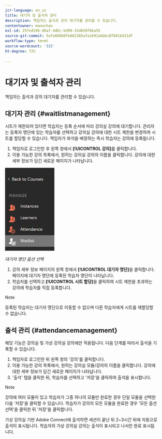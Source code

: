 ```yaml
---
jcr-language: en_us
title: 대기자 및 출석자 관리
description: 책임자는 출석과 강의 대기자를 관리할 수 있습니다.
contentowner: manochan
exl-id: 257ed196-d6a7-4d6c-bd90-33d658f6ba55
source-git-commit: 5afe808b0fe862385afa1691abbbc076016d21df
workflow-type: tm+mt
source-wordcount: '325'
ht-degree: 72%

---
```


# 대기자 및 출석자 관리

책임자는 출석과 강의 대기자를 관리할 수 있습니다.

## 대기자 관리 {#waitlistmanagement}

시트가 제한되어 있다면 학습자는 등록 순서에 따라 강의실 강의에 대기합니다. 관리자는 등록자 명단에 있는 학습자를 선택하고 강의실 강의에 대한 시트 제한을 변경하여 시트를 할당할 수 있습니다. 책임자가 좌석을 배정하는 즉시 학습자는 강의에 등록됩니다.

1. 책임자로 로그인한 후 왼쪽 창에서 **[!UICONTROL 강의]**&#x200B;를 클릭합니다.
1. 이용 가능한 강의 목록에서, 원하는 강의실 강의의 이름을 클릭합니다. 강의에 대한 세부 정보가 담긴 새로운 페이지가 나타납니다.

![](assets/waitlist-and-attendance-mgmnt.png)

*대기자 명단 옵션 선택*

1. 강의 세부 정보 페이지의 왼쪽 창에서 **[!UICONTROL 대기자 명단]**&#x200B;을 클릭합니다. 페이지에 대기자 명단에 등록된 학습자 명단이 나타납니다.
1. 학습자를 선택하고 **[!UICONTROL 시트 할당]**&#x200B;을 클릭하여 시트 제한을 초과하는 강의에 학습자를 직접 등록합니다.

>[!NOTE]
>
>등록된 학습자는 대기자 명단으로 이동할 수 없으며 다른 학습자에게 시트를 재할당할 수 없습니다.

## 출석 관리 {#attendancemanagement}

해당 기능은 강의실 및 가상 강의실 강의에만 적용됩니다. 다음 단계를 따라서 출석을 기록할 수 있습니다.

1. 책임자로 로그인한 뒤 왼쪽 창의 &#39;강의&#39;를 클릭합니다.
1. 이용 가능한 강의 목록에서, 원하는 강의실 모듈/강의의 이름을 클릭합니다. 강의에 대한 세부 정보가 담긴 새로운 페이지가 나타납니다.
1. &#39;출석&#39; 탭을 클릭한 뒤, 학습자를 선택하고 &#39;저장&#39;을 클릭하여 출석을 표시합니다.

>[!NOTE]
>
>강의에 여러 모듈이 있고 학습자가 그중 하나의 모듈만 완료한 경우 단일 모듈을 선택한 다음 &#39;저장&#39;을 클릭할 수 있습니다. 학습자가 강의의 모든 모듈을 완료한 경우 &#39;모든 옵션 선택&#39;을 클릭한 뒤 &#39;저장&#39;을 클릭합니다.

가상 강의실 기반 Adobe Connect에 출석하면 세션이 끝난 뒤 2~3시간 뒤에 자동으로 출석이 표시됩니다. 학습자의 가상 강의실 강의는 출석이 표시되고 나서만 완료 표시됩니다.
